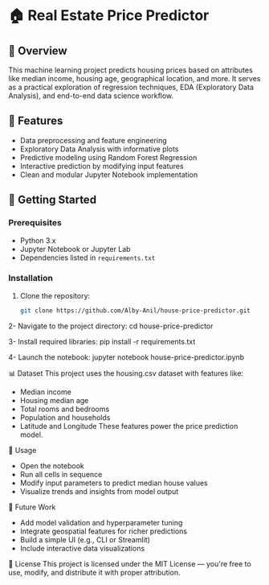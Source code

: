 # 🏠 Real Estate Price Predictor

## 📌 Overview
This machine learning project predicts housing prices based on attributes like median income, housing age, geographical location, and more. It serves as a practical exploration of regression techniques, EDA (Exploratory Data Analysis), and end-to-end data science workflow.

## 🔧 Features
- Data preprocessing and feature engineering  
- Exploratory Data Analysis with informative plots  
- Predictive modeling using Random Forest Regression  
- Interactive prediction by modifying input features  
- Clean and modular Jupyter Notebook implementation

## 📂 Getting Started

### Prerequisites
- Python 3.x  
- Jupyter Notebook or Jupyter Lab  
- Dependencies listed in `requirements.txt`

### Installation
1. Clone the repository:  
   ```bash
   git clone https://github.com/Alby-Anil/house-price-predictor.git

2- Navigate to the project directory:
cd house-price-predictor

3- Install required libraries:
pip install -r requirements.txt

4- Launch the notebook:
jupyter notebook house-price-predictor.ipynb

📊 Dataset
This project uses the housing.csv dataset with features like:
- Median income
- Housing median age
- Total rooms and bedrooms
- Population and households
- Latitude and Longitude
These features power the price prediction model.

🚀 Usage
- Open the notebook
- Run all cells in sequence
- Modify input parameters to predict median house values
- Visualize trends and insights from model output

🌱 Future Work
- Add model validation and hyperparameter tuning
- Integrate geospatial features for richer predictions
- Build a simple UI (e.g., CLI or Streamlit)
- Include interactive data visualizations

📜 License
This project is licensed under the MIT License — you're free to use, modify, and distribute it with proper attribution.


